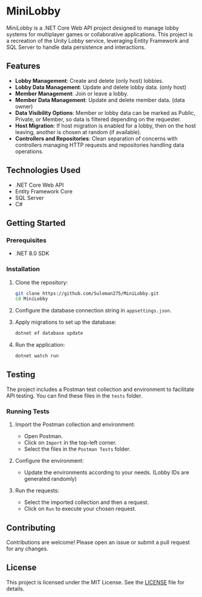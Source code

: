 # MiniLobby

MiniLobby is a .NET Core Web API project designed to manage lobby systems for multiplayer games or collaborative applications. This project is a recreation of the Unity Lobby service, leveraging Entity Framework and SQL Server to handle data persistence and interactions.

## Features

- **Lobby Management**: Create and delete (only host) lobbies.
- **Lobby Data Management**: Update and delete lobby data. (only host)
- **Member Management**: Join or leave a lobby.
- **Member Data Management**: Update and delete member data. (data owner)
- **Data Visibility Options**: Member or lobby data can be marked as Public, Private, or Member, so data is filtered depending on the requester.
- **Host Migration**: If host migration is enabled for a lobby, then on the host leaving, another is chosen at random (if available).
- **Controllers and Repositories**: Clean separation of concerns with controllers managing HTTP requests and repositories handling data operations.

## Technologies Used

- .NET Core Web API
- Entity Framework Core
- SQL Server
- C#

## Getting Started

### Prerequisites

- .NET 8.0 SDK

### Installation

1. Clone the repository:
    ```sh
    git clone https://github.com/Suleman275/MiniLobby.git
    cd MiniLobby
    ```
2. Configure the database connection string in `appsettings.json`.

3. Apply migrations to set up the database:
    ```sh
    dotnet ef database update
    ```

4. Run the application:
    ```sh
    dotnet watch run
    ```

## Testing

The project includes a Postman test collection and environment to facilitate API testing. You can find these files in the `tests` folder.

### Running Tests

1. Import the Postman collection and environment:
    - Open Postman.
    - Click on `Import` in the top-left corner.
    - Select the files in the `Postman Tests` folder.

2. Configure the environment:
    - Update the environments according to your needs. (Lobby IDs are generated randomly)

3. Run the requests:
    - Select the imported collection and then a request.
    - Click on `Run` to execute your chosen request.

## Contributing

Contributions are welcome! Please open an issue or submit a pull request for any changes.

## License

This project is licensed under the MIT License. See the [LICENSE](LICENSE) file for details.
